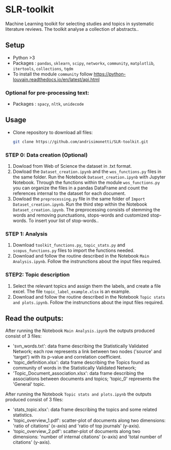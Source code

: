 # SLR-toolkit
Machine Learning toolkit for selecting studies and topics in systematic literature reviews.
The toolkit analyse a collection of abstracts..


## Setup
- Python >3
- Packages : `pandas`, `sklearn`, `scipy`, `networkx`, `community`, `matplotlib`, `itertools`, `collections`, `tqdm`
- To install the module `community` follow https://python-louvain.readthedocs.io/en/latest/api.html
### Optional for pre-processing text:
 - Packages : `spacy`, `nltk`, `unidecode`


## Usage
- Clone repository to download all files:
   ```bash
   git clone https://github.com/andrisimonetti/SLR-toolkit.git

### STEP 0: Data creation (Optional)
1. Dowload from Web of Science the dataset in .txt format.
2. Dowload the `Dataset_creation.ipynb` and the `wos_functions.py` files in the same folder. Run the Notebook `Dataset_creation.ipynb` with Jupyter Notebook. Through the functions within the module `wos_functions.py` you can organize the files in a pandas DataFrame and count the references internal to the dataset for each document.
3. Dowload the `preprocessing.py` file in the same folder of `Import Dataset_creation.ipynb`. Run the third step within the Notebook `Dataset_creation.ipynb`. The preprocessing consists of stemming the words and removing punctuations, stops-words and customized stop-words. To insert your list of stop-words..

### STEP 1: Analysis
1. Download `toolkit_functions.py`, `topic_stats.py` and `scopus_functions.py` files to import the functions needed.
2. Download and follow the routine described in the Notebook `Main Analysis.ipynb`. Follow the instrunctions about the input files required.

   
### STEP2: Topic description
1. Select the relevant topics and assign them the labels, and create a file excel. The file  `topic_label_example.xlsx` is an example.
2. Download and follow the routine described in the Notebook `Topic stats and plots.ipynb`. Follow the instrunctions about the input files required.


## Read the outputs:
After running the Notebook `Main Analysis.ipynb` the outputs produced consist of 3 files: 
   - 'svn_words.txt': data frame describing the Statistically Validated Network; each row represents a link between two nodes ('source' and 'target') with its p-value and correlation coefficient.
   - 'topic_definition.xlsx': data frame describing the Topics found as community of words in the Statistically Validated Network;
   - 'Topic_Document_association.xlsx': data frame describing the associations between documents and topics; 'topic_0' represents the 'General'
 topic.


After running the Notebook `Topic stats and plots.ipynb` the outputs produced consist of 3 files:
   - 'stats_topic.xlsx': data frame describing the topics and some related statistics.
   - 'topic_overview_1.pdf': scatter-plot of documents along two dimensions: 'ratio of citations' (x-axis) and 'ratio of top journals' (y-axis).
   - 'topic_overview_2.pdf': scatter-plot of documents along two dimensions: 'number of internal citations' (x-axis) and 'total number of citations' (y-axis).

